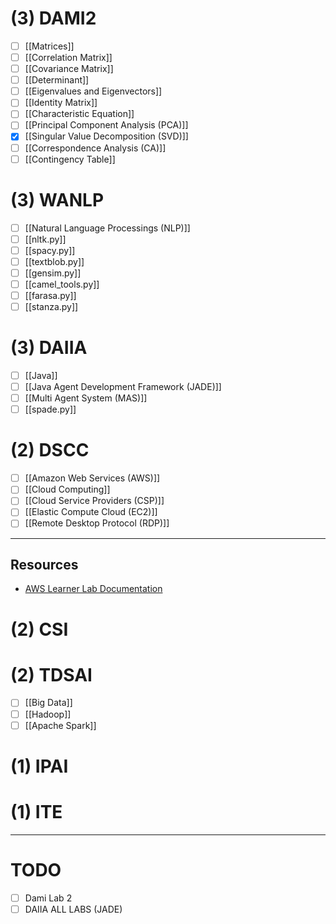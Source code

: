 # (3) DAMI2
- [ ] [[Matrices]]
- [ ] [[Correlation Matrix]]
- [ ] [[Covariance Matrix]]
- [ ] [[Determinant]]
- [ ] [[Eigenvalues and Eigenvectors]]
- [ ] [[Identity Matrix]]
- [ ] [[Characteristic Equation]]
- [ ] [[Principal Component Analysis (PCA)]]
- [x] [[Singular Value Decomposition (SVD)]]
- [ ] [[Correspondence Analysis (CA)]]
- [ ] [[Contingency Table]]
# (3) WANLP
- [ ] [[Natural Language Processings (NLP)]]
- [ ] [[nltk.py]]
- [ ] [[spacy.py]]
- [ ] [[textblob.py]]
- [ ] [[gensim.py]]
- [ ] [[camel_tools.py]]
- [ ] [[farasa.py]]
- [ ] [[stanza.py]]
# (3) DAIIA
- [ ] [[Java]]
- [ ] [[Java Agent Development Framework (JADE)]]
- [ ] [[Multi Agent System (MAS)]]
- [ ] [[spade.py]]
# (2) DSCC
- [ ] [[Amazon Web Services (AWS)]]
- [ ] [[Cloud Computing]]
- [ ] [[Cloud Service Providers (CSP)]]
- [ ] [[Elastic Compute Cloud (EC2)]]
- [ ] [[Remote Desktop Protocol (RDP)]]
---
## Resources
- [AWS Learner Lab Documentation](https://labs.vocareum.com/web/3869644/3938513.0/ASNLIB/public/docs/lang/en-us/README.html)
# (2) CSI
# (2) TDSAI
- [ ] [[Big Data]]
- [ ] [[Hadoop]]
- [ ] [[Apache Spark]]
# (1) IPAI
# (1) ITE

---
# TODO
- [ ] Dami Lab 2
- [ ] DAIIA ALL LABS (JADE)